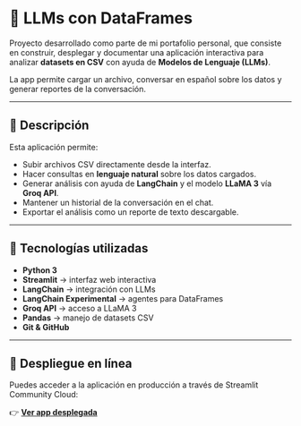 # 🤖 LLMs con DataFrames

Proyecto desarrollado como parte de mi portafolio personal, que consiste en construir, desplegar y documentar una aplicación interactiva para analizar **datasets en CSV** con ayuda de **Modelos de Lenguaje (LLMs)**.  

La app permite cargar un archivo, conversar en español sobre los datos y generar reportes de la conversación.

---

## 📌 Descripción

Esta aplicación permite:

- Subir archivos CSV directamente desde la interfaz.
- Hacer consultas en **lenguaje natural** sobre los datos cargados.
- Generar análisis con ayuda de **LangChain** y el modelo **LLaMA 3** vía **Groq API**.
- Mantener un historial de la conversación en el chat.
- Exportar el análisis como un reporte de texto descargable.

---

## 🧰 Tecnologías utilizadas

- **Python 3**
- **Streamlit** → interfaz web interactiva
- **LangChain** → integración con LLMs
- **LangChain Experimental** → agentes para DataFrames
- **Groq API** → acceso a LLaMA 3
- **Pandas** → manejo de datasets CSV
- **Git & GitHub**

---

## 🚀 Despliegue en línea

Puedes acceder a la aplicación en producción a través de Streamlit Community Cloud:

👉 **[Ver app desplegada](https://llm-dataframes-e6e8ysnvsel3vrszspjxpj.streamlit.app/)**
